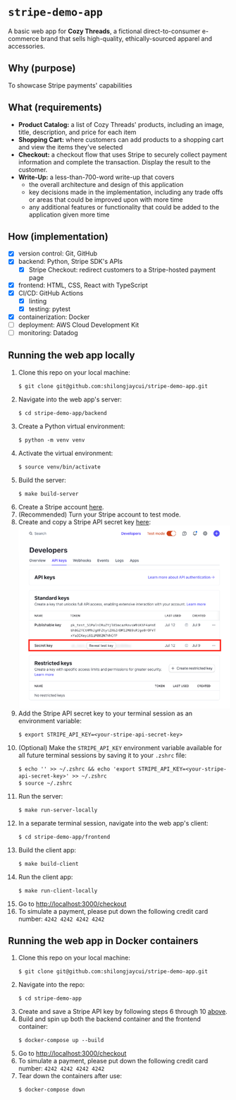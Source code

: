 # `stripe-demo-app`
A basic web app for **Cozy Threads**, a fictional direct-to-consumer e-commerce brand that sells high-quality, ethically-sourced apparel and accessories.

## Why (purpose)
To showcase Stripe payments' capabilities

## What (requirements)
- **Product Catalog:** a list of Cozy Threads' products, including an image, title, description, and price for each item
- **Shopping Cart:** where customers can add products to a shopping cart and view the items they've selected
- **Checkout:** a checkout flow that uses Stripe to securely collect payment information and complete the transaction. Display the result to the customer.
- **Write-Up:** a less-than-700-word write-up that covers
  - the overall architecture and design of this application
  - key decisions made in the implementation, including any trade offs or areas that could be improved upon with more time
  - any additional features or functionality that could be added to the application given more time

## How (implementation)
- [x] version control: Git, GitHub
- [x] backend: Python, Stripe SDK's APIs
  - [x] Stripe Checkout: redirect customers to a Stripe-hosted payment page
- [x] frontend: HTML, CSS, React with TypeScript
- [x] CI/CD: GitHub Actions
  - [x] linting
  - [x] testing: pytest
- [x] containerization: Docker
- [ ] deployment: AWS Cloud Development Kit
- [ ] monitoring: Datadog

## Running the web app locally

1. Clone this repo on your local machine:
   ```
   $ git clone git@github.com:shilongjaycui/stripe-demo-app.git
   ```
2. Navigate into the web app's server:
   ```
   $ cd stripe-demo-app/backend
   ```
3. Create a Python virtual environment:
   ```
   $ python -m venv venv
   ```
4. Activate the virtual environment:
   ```
   $ source venv/bin/activate
   ```
5. Build the server:
   ```
   $ make build-server
   ```
6. Create a Stripe account [here](https://dashboard.stripe.com/login).
7. (Recommended) Turn your Stripe account to test mode.
8. Create and copy a Stripe API secret key [here](https://dashboard.stripe.com/test/apikeys):
   ![Stripe API key webpage](./stripe_api_key_webpage.png)
9.  Add the Stripe API secret key to your terminal session as an environment variable:
    ```
    $ export STRIPE_API_KEY=<your-stripe-api-secret-key>
    ```
10. (Optional) Make the `STRIPE_API_KEY` environment variable available for all future terminal sessions by saving it to your `.zshrc` file:
    ```
    $ echo '' >> ~/.zshrc && echo 'export STRIPE_API_KEY=<your-stripe-api-secret-key>' >> ~/.zshrc
    $ source ~/.zshrc
    ```
11. Run the server:
    ```
    $ make run-server-locally
    ```
12. In a separate terminal session, navigate into the web app's client:
    ```
    $ cd stripe-demo-app/frontend
    ```
13. Build the client app:
    ```
    $ make build-client
    ```
14. Run the client app:
    ```
    $ make run-client-locally
    ```
15. Go to [http://localhost:3000/checkout](http://localhost:3000/checkout)
16. To simulate a payment, please put down the following credit card number: `4242 4242 4242 4242`

## Running the web app in Docker containers

1. Clone this repo on your local machine:
   ```
   $ git clone git@github.com:shilongjaycui/stripe-demo-app.git
   ```
2. Navigate into the repo:
   ```
   $ cd stripe-demo-app
   ```
3. Create and save a Stripe API key by following steps 6 through 10 [above](#running-the-web-app-locally).
4. Build and spin up both the backend container and the frontend container:
   ```
   $ docker-compose up --build
   ```
5. Go to [http://localhost:3000/checkout](http://localhost:3000/checkout)
6. To simulate a payment, please put down the following credit card number: `4242 4242 4242 4242`
7. Tear down the containers after use:
   ```
   $ docker-compose down
   ```
